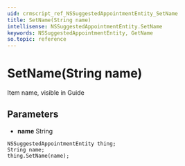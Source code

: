 ```yaml
---
uid: crmscript_ref_NSSuggestedAppointmentEntity_SetName
title: SetName(String name)
intellisense: NSSuggestedAppointmentEntity.SetName
keywords: NSSuggestedAppointmentEntity, GetName
so.topic: reference
---
```


# SetName(String name)

Item name, visible in Guide

## Parameters

* **name** String

```crmscript
NSSuggestedAppointmentEntity thing;
String name;
thing.SetName(name);
```

